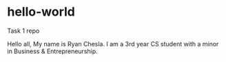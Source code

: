 # hello-world
Task 1 repo

Hello all,
My name is Ryan Chesla. I am a 3rd year CS student with a minor in Business & Entrepreneurship.
